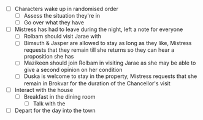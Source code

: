 - [ ] Characters wake up in randomised order
	- [ ] Assess the situation they're in
	- [ ] Go over what they have
- [ ] Mistress has had to leave during the night, left a note for everyone
	- [ ] Rolbam should visit Jarae with
	- [ ] Bimsuth & Jasper are allowed to stay as long as they like, Mistress requests that they remain till she returns so they can hear a proposition she has
	- [ ] Mazikeen should join Rolbam in visiting Jarae as she may be able to give a second opinion on her condition
	- [ ] Duska is welcome to stay in the property, Mistress requests that she remain in Brokvar for the duration of the Chancellor's visit
- [ ] Interact with the house
	- [ ] Breakfast in the dining room
		- [ ] Talk with the 
- [ ] Depart for the day into the town